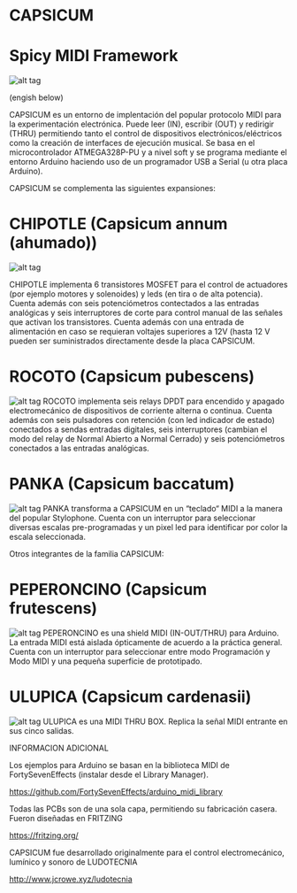 # CAPSICUM
# Spicy MIDI Framework
 ![alt tag](https://github.com/labodejuguete/CAPSICUM/blob/master/capsicum/capsicum.JPG)
 
(engish below)

 CAPSICUM es un entorno de implentación del popular protocolo MIDI para la experimentación electrónica. Puede leer (IN), escribir (OUT) y redirigir (THRU) permitiendo tanto el control de dispositivos electrónicos/eléctricos como la creación de interfaces de ejecución musical. Se basa en el microcontrolador ATMEGA328P-PU y a nivel soft y se programa mediante el entorno Arduino haciendo uso de un programador USB a Serial (u otra placa Arduino).
 
CAPSICUM se complementa las siguientes expansiones:
 
# CHIPOTLE (Capsicum annum (ahumado))
  ![alt tag](https://github.com/labodejuguete/CAPSICUM/blob/master/chipotle/chipotle-pic3.jpg) 
  
CHIPOTLE implementa 6 transistores MOSFET para el control de actuadores (por ejemplo motores y solenoides) y leds (en tira o de alta potencia). Cuenta además con seis potenciómetros contectados a las entradas analógicas y seis interruptores de corte para control manual de las señales que activan los transistores. Cuenta además con una entrada de alimentación en caso se requieran voltajes superiores a 12V (hasta 12 V pueden ser suministrados directamente desde la placa CAPSICUM.

# ROCOTO (Capsicum pubescens)
  ![alt tag](https://github.com/labodejuguete/CAPSICUM/blob/master/rocoto/rocoto.jpg)
 ROCOTO implementa seis relays DPDT para encendido y apagado electromecánico de dispositivos de corriente alterna o continua. Cuenta además con seis pulsadores con retención (con led indicador de estado) conectados a sendas entradas digitales, seis interruptores (cambian el modo del  relay de Normal Abierto a Normal Cerrado) y seis potenciómetros conectados a las entradas analógicas.
# PANKA (Capsicum baccatum)
  ![alt tag](https://github.com/labodejuguete/CAPSICUM/blob/master/panka/panka-pic1.jpg)
 PANKA transforma a CAPSICUM en un “teclado“ MIDI a la manera del popular Stylophone. Cuenta con un interruptor para seleccionar diversas escalas pre-programadas y un pixel led para identificar por color la escala seleccionada. 
 
 Otros integrantes de la familia CAPSICUM:
# PEPERONCINO (Capsicum frutescens)
  ![alt tag](https://github.com/labodejuguete/CAPSICUM/blob/master/peperoncino/peperoncinoA.jpg)
 PEPERONCINO es una shield MIDI (IN-OUT/THRU) para Arduino. La entrada MIDI está aislada ópticamente de acuerdo a la práctica general. Cuenta con un interruptor para seleccionar entre modo Programación y Modo MIDI y una pequeña superficie de prototipado.
# ULUPICA (Capsicum cardenasii)
  ![alt tag](https://github.com/labodejuguete/CAPSICUM/blob/master/ulupica/ulupica-pic0.jpg)
 ULUPICA es una MIDI THRU BOX. Replica la señal MIDI entrante en sus cinco salidas.
 
 INFORMACION ADICIONAL
 
 Los ejemplos para Arduino se basan en la biblioteca MIDI de FortySevenEffects (instalar desde el Library Manager).
 
 https://github.com/FortySevenEffects/arduino_midi_library
 
 Todas las PCBs son de una sola capa, permitiendo su fabricación casera. Fueron diseñadas en
 FRITZING
 
 https://fritzing.org/
 
 CAPSICUM fue desarrollado originalmente para el control electromecánico, lumínico y sonoro de LUDOTECNIA
 
 http://www.jcrowe.xyz/ludotecnia 
 
 
 

